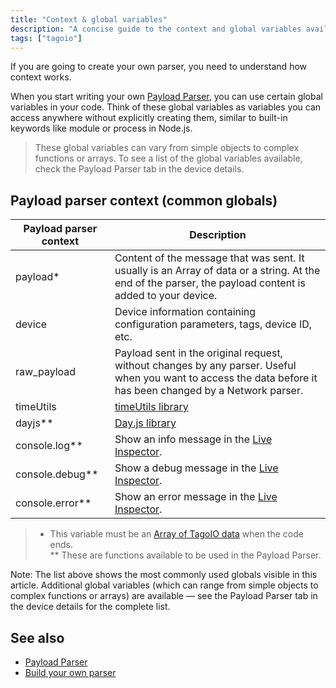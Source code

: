 ```yaml
---
title: "Context & global variables"
description: "A concise guide to the context and global variables available when creating a Payload Parser in TagoIO, including descriptions of the most common globals and where to find the full list."
tags: ["tagoio"]
---
```

If you are going to create your own parser, you need to understand how context works.

When you start writing your own [Payload Parser](../payload-parser/index), you can use certain global variables in your code. Think of these global variables as variables you can access anywhere without explicitly creating them, similar to built-in keywords like module or process in Node.js.

> These global variables can vary from simple objects to complex functions or arrays. To see a list of the global variables available, check the Payload Parser tab in the device details.

## Payload parser context (common globals)

| Payload parser context | Description |
|---|---|
| payload* | Content of the message that was sent. It usually is an Array of data or a string. At the end of the parser, the payload content is added to your device. |
| device | Device information containing configuration parameters, tags, device ID, etc. |
| raw_payload | Payload sent in the original request, without changes by any parser. Useful when you want to access the data before it has been changed by a Network parser. |
| timeUtils | [timeUtils library](../payload-parser/index-timeutils-library) |
| dayjs** | [Day.js library](https://day.js.org/) |
| console.log** | Show an info message in the [Live Inspector](../live-inspector). |
| console.debug** | Show a debug message in the [Live Inspector](../live-inspector). |
| console.error** | Show an error message in the [Live Inspector](../live-inspector). |

> * This variable must be an [Array of TagoIO data](../data-management/sending-data) when the code ends.  
> ** These are functions available to be used in the Payload Parser.

Note: The list above shows the most commonly used globals visible in this article. Additional global variables (which can range from simple objects to complex functions or arrays) are available — see the Payload Parser tab in the device details for the complete list.

## See also

- [Payload Parser](../payload-parser/index)
- [Build your own parser](../payload-parser/building-your-own-parser)